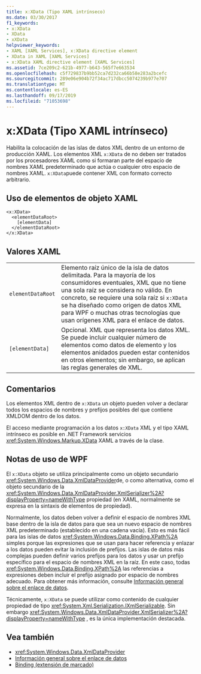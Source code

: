 ```yaml
---
title: x:XData (Tipo XAML intrínseco)
ms.date: 03/30/2017
f1_keywords:
- x:XData
- XData
- xXData
helpviewer_keywords:
- XAML [XAML Services], x:XData directive element
- XData in XAML [XAML Services]
- x:XData XAML directive element [XAML Services]
ms.assetid: 7ce209c2-621b-4977-b643-565f7e663534
ms.openlocfilehash: c5f729837b9bb52ca7d232ca66b58e283a2bcefc
ms.sourcegitcommit: 289e06e904b72f34ac717dbcc5074239b977e707
ms.translationtype: MT
ms.contentlocale: es-ES
ms.lasthandoff: 09/17/2019
ms.locfileid: "71053698"
---
```

# <a name="xxdata-intrinsic-xaml-type"></a>x:XData (Tipo XAML intrínseco)
Habilita la colocación de las islas de datos XML dentro de un entorno de producción XAML. Los elementos XML `x:XData` de no deben ser tratados por los procesadores XAML como si formaran parte del espacio de nombres XAML predeterminado que actúa o cualquier otro espacio de nombres XAML. `x:XData`puede contener XML con formato correcto arbitrario.  
  
## <a name="xaml-object-element-usage"></a>Uso de elementos de objeto XAML  
  
```xaml  
<x:XData>  
  <elementDataRoot>  
    [elementData]  
  </elementDataRoot>  
</x:XData>  
```  
  
## <a name="xaml-values"></a>Valores XAML  
  
|||  
|-|-|  
|`elementDataRoot`|Elemento raíz único de la isla de datos delimitada. Para la mayoría de los consumidores eventuales, XML que no tiene una sola raíz se considera no válido. En concreto, se requiere una sola raíz si `x:XData` se ha diseñado como origen de datos XML para WPF o muchas otras tecnologías que usan orígenes XML para el enlace de datos.|  
|`[elementData]`|Opcional. XML que representa los datos XML. Se puede incluir cualquier número de elementos como datos de elemento y los elementos anidados pueden estar contenidos en otros elementos; sin embargo, se aplican las reglas generales de XML.|  
  
## <a name="remarks"></a>Comentarios  
 Los elementos XML dentro de `x:XData` un objeto pueden volver a declarar todos los espacios de nombres y prefijos posibles del que contiene XMLDOM dentro de los datos.  
  
 El acceso mediante programación a los datos `x:XData` XML y el tipo XAML intrínseco es posible en .NET Framework servicios <xref:System.Windows.Markup.XData> XAML a través de la clase.  
  
## <a name="wpf-usage-notes"></a>Notas de uso de WPF  
 El `x:XData` objeto se utiliza principalmente como un objeto secundario <xref:System.Windows.Data.XmlDataProvider>de, o como alternativa, como el objeto secundario de la <xref:System.Windows.Data.XmlDataProvider.XmlSerializer%2A?displayProperty=nameWithType> propiedad (en XAML, normalmente se expresa en la sintaxis de elementos de propiedad).  
  
 Normalmente, los datos deben volver a definir el espacio de nombres XML base dentro de la isla de datos para que sea un nuevo espacio de nombres XML predeterminado (establecido en una cadena vacía). Esto es más fácil para las islas de datos <xref:System.Windows.Data.Binding.XPath%2A> simples porque las expresiones que se usan para hacer referencia y enlazar a los datos pueden evitar la inclusión de prefijos. Las islas de datos más complejas pueden definir varios prefijos para los datos y usar un prefijo específico para el espacio de nombres XML en la raíz. En este caso, todas <xref:System.Windows.Data.Binding.XPath%2A> las referencias a expresiones deben incluir el prefijo asignado por espacio de nombres adecuado. Para obtener más información, consulte [Información general sobre el enlace de datos](../wpf/data/data-binding-overview.md).  
  
 Técnicamente, `x:XData` se puede utilizar como contenido de cualquier propiedad de tipo <xref:System.Xml.Serialization.IXmlSerializable>. Sin embargo <xref:System.Windows.Data.XmlDataProvider.XmlSerializer%2A?displayProperty=nameWithType> , es la única implementación destacada.  
  
## <a name="see-also"></a>Vea también

- <xref:System.Windows.Data.XmlDataProvider>
- [Información general sobre el enlace de datos](../wpf/data/data-binding-overview.md)
- [Binding (extensión de marcado)](../wpf/advanced/binding-markup-extension.md)
